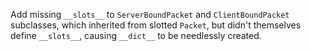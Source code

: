 Add missing `__slots__` to `ServerBoundPacket` and `ClientBoundPacket` subclasses, which inherited from slotted
`Packet`, but didn't themselves define `__slots__`, causing `__dict__` to be needlessly created.
